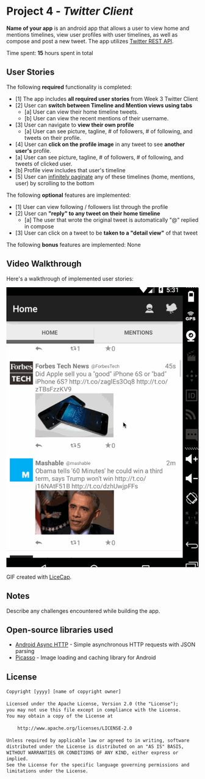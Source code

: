 # Project 4 - *Twitter Client*

**Name of your app** is an android app that allows a user to view home and mentions timelines, view user profiles with user timelines, as well as compose and post a new tweet. The app utilizes [Twitter REST API](https://dev.twitter.com/rest/public).

Time spent: **15** hours spent in total

## User Stories

The following **required** functionality is completed:

* [1] The app includes **all required user stories** from Week 3 Twitter Client
* [2] User can **switch between Timeline and Mention views using tabs**
  * [a] User can view their home timeline tweets.
  * [b] User can view the recent mentions of their username.
* [3] User can navigate to **view their own profile**
  * [a] User can see picture, tagline, # of followers, # of following, and tweets on their profile.
* [4] User can **click on the profile image** in any tweet to see **another user's** profile.
 * [a] User can see picture, tagline, # of followers, # of following, and tweets of clicked user.
 * [b] Profile view includes that user's timeline
* [5] User can [infinitely paginate](http://guides.codepath.com/android/Endless-Scrolling-with-AdapterViews) any of these timelines (home, mentions, user) by scrolling to the bottom

The following **optional** features are implemented:

* [1] User can view following / followers list through the profile
* [2] User can **"reply" to any tweet on their home timeline**
  * [a] The user that wrote the original tweet is automatically "@" replied in compose
* [3] User can click on a tweet to be **taken to a "detail view"** of that tweet
 

The following **bonus** features are implemented:
None

## Video Walkthrough 

Here's a walkthrough of implemented user stories:

<img src='https://github.com/rehan-0601/MySimpleTweets/blob/version_advanced/advanced_walkthru.gif' title='Video Walkthrough' width='' alt='Video Walkthrough' />

GIF created with [LiceCap](http://www.cockos.com/licecap/).

## Notes

Describe any challenges encountered while building the app.

## Open-source libraries used

- [Android Async HTTP](https://github.com/loopj/android-async-http) - Simple asynchronous HTTP requests with JSON parsing
- [Picasso](http://square.github.io/picasso/) - Image loading and caching library for Android

## License

    Copyright [yyyy] [name of copyright owner]

    Licensed under the Apache License, Version 2.0 (the "License");
    you may not use this file except in compliance with the License.
    You may obtain a copy of the License at

        http://www.apache.org/licenses/LICENSE-2.0

    Unless required by applicable law or agreed to in writing, software
    distributed under the License is distributed on an "AS IS" BASIS,
    WITHOUT WARRANTIES OR CONDITIONS OF ANY KIND, either express or implied.
    See the License for the specific language governing permissions and
    limitations under the License.
